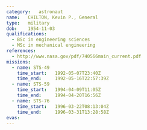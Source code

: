 ```yaml
---
category:	astronaut
name:	CHILTON, Kevin P., General
type:	military
dob:	1954-11-03
qualifications:
  - BSc in engineering sciences
  - MSc in mechanical engineering
references:
  - http://www.nasa.gov/pdf/740566main_current.pdf
missions:
  - name: STS-49
    time_start:   1992-05-07T23:40Z
    time_end:     1992-05-16T22:57:39Z
  - name: STS-59
    time_start:   1994-04-09T11:05Z
    time_end:     1994-04-20T16:56Z
  - name: STS-76
    time_start:   1996-03-22T08:13:04Z
    time_end:     1996-03-31T13:28:58Z
evas:
---
```

